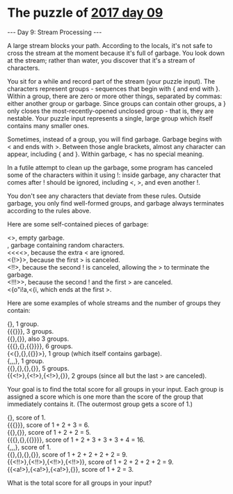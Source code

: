 # The puzzle of [2017 day 09](https://adventofcode.com/2017/day/9)

--- Day 9: Stream Processing ---

A large stream blocks your path. According to the locals, it's not safe to cross the stream at the moment because it's full of garbage. You look down at the stream; rather than water, you discover that it's a stream of characters.

You sit for a while and record part of the stream (your puzzle input). The characters represent groups - sequences that begin with { and end with }. Within a group, there are zero or more other things, separated by commas: either another group or garbage. Since groups can contain other groups, a } only closes the most-recently-opened unclosed group - that is, they are nestable. Your puzzle input represents a single, large group which itself contains many smaller ones.

Sometimes, instead of a group, you will find garbage. Garbage begins with < and ends with >. Between those angle brackets, almost any character can appear, including { and }. Within garbage, < has no special meaning.

In a futile attempt to clean up the garbage, some program has canceled some of the characters within it using !: inside garbage, any character that comes after ! should be ignored, including <, >, and even another !.

You don't see any characters that deviate from these rules.  Outside garbage, you only find well-formed groups, and garbage always terminates according to the rules above.

Here are some self-contained pieces of garbage:

<>, empty garbage.\
<random characters>, garbage containing random characters.\
<<<<>, because the extra < are ignored.\
<{!>}>, because the first > is canceled.\
<!!>, because the second ! is canceled, allowing the > to terminate the garbage.\
<!!!>>, because the second ! and the first > are canceled.\
<{o"i!a,<{i<a>, which ends at the first >.

Here are some examples of whole streams and the number of groups they contain:

{}, 1 group.\
{{{}}}, 3 groups.\
{{},{}}, also 3 groups.\
{{{},{},{{}}}}, 6 groups.\
{<{},{},{{}}>}, 1 group (which itself contains garbage).\
{<a>,<a>,<a>,<a>}, 1 group.\
{{<a>},{<a>},{<a>},{<a>}}, 5 groups.\
{{<!>},{<!>},{<!>},{<a>}}, 2 groups (since all but the last > are canceled).

Your goal is to find the total score for all groups in your input. Each group is assigned a score which is one more than the score of the group that immediately contains it. (The outermost group gets a score of 1.)

{}, score of 1.\
{{{}}}, score of 1 + 2 + 3 = 6.\
{{},{}}, score of 1 + 2 + 2 = 5.\
{{{},{},{{}}}}, score of 1 + 2 + 3 + 3 + 3 + 4 = 16.\
{<a>,<a>,<a>,<a>}, score of 1.\
{{<ab>},{<ab>},{<ab>},{<ab>}}, score of 1 + 2 + 2 + 2 + 2 = 9.\
{{<!!>},{<!!>},{<!!>},{<!!>}}, score of 1 + 2 + 2 + 2 + 2 = 9.\
{{<a!>},{<a!>},{<a!>},{<ab>}}, score of 1 + 2 = 3.

What is the total score for all groups in your input?
